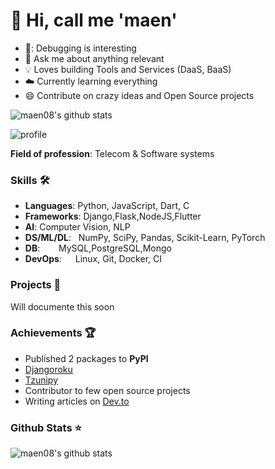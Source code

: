 
# :man:  Hi, call me 'maen'
 

- 🐛: Debugging is interesting
- :snake: Ask me about anything relevant
- :bulb: Loves building Tools and Services (DaaS, BaaS)
- :cloud:  Currently learning everything
- :smile:  Contribute on crazy ideas and Open Source projects


![maen08's github stats](https://github-readme-stats.vercel.app/api?username=maen08)

![profile](https://komarev.com/ghpvc/?username=maen08)


**Field of profession**: Telecom & Software systems

### Skills 🛠️
- **Languages**:        Python, JavaScript, Dart, C
- **Frameworks**:       Django,Flask,NodeJS,Flutter 
-  **AI**:              Computer Vision, NLP 
- **DS/ML/DL**: &nbsp;  NumPy, SciPy, Pandas, Scikit-Learn, PyTorch
- **DB**:   &nbsp;      MySQL,PostgreSQL,Mongo
- **DevOps**:  &ensp;   Linux, Git, Docker, CI



### Projects 🐾
Will documente this soon


### Achievements 🏆
- Published 2 packages to **PyPI**
- [Djangoroku](https://pypi.org/project/djangoroku)
- [Tzunipy](https://pypi.org/project/tzunipy/)
- Contributor to few open source projects
- Writing articles on [Dev.to](https://dev.to/maen)


### Github Stats ⭐


![maen08's github stats](https://github-readme-stats.vercel.app/api?username=maen08)
